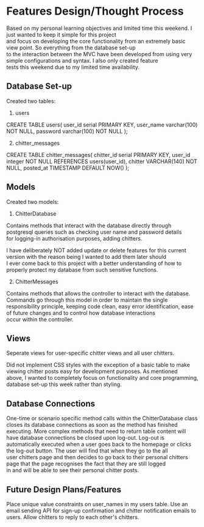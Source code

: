 # Features Design/Thought Process

Based on my personal learning objectives and limited time this weekend. I just wanted to keep it simple for this project  
and focus on developing the core functionality from an extremely basic view point. So everything from the database set-up  
to the interaction between the MVC have been developed from using very simple configurations and syntax. I also only created feature  
tests this weekend due to my limited time availability.

## Database Set-up

Created two tables:

1. users

CREATE TABLE users(
user_id serial PRIMARY KEY,
user_name varchar(100) NOT NULL,
password varchar(100) NOT NULL
);

2. chitter_messages

CREATE TABLE chitter_messages(
  chitter_id serial PRIMARY KEY,
  user_id integer NOT NULL REFERENCES users(user_id),
  chitter VARCHAR(140) NOT NULL,
  posted_at TIMESTAMP DEFAULT NOW()
);

## Models

Created two models:

1. ChitterDatabase

Contains methods that interact with the database directly through postgresql queries such as checking user name and password details  
for logging-in authorisation purposes, adding chitters.

I have deliberately NOT added update or delete features for this current version with the reason being I wanted to add them later should  
I ever come back to this project with a better understanding of how to properly protect my database from such sensitive functions.

2. ChitterMessages

Contains methods that allows the controller to interact with the database. Commands go through this model in order to maintain the single  
responsibility principle, keeping code clean, easy error identification, ease of future changes and to control how database interactions  
occur within the controller.

## Views

Seperate views for user-specific chitter views and all user chitters.

Did not implement CSS styles with the exception of a basic table to make viewing chitter posts easy for development purposes. As mentioned  
above, I wanted to completely focus on functionality and core programming, database set-up this week rather than styling.

## Database Connections

One-time or scenario specific method calls within the ChitterDatabase class closes its database connections as soon as the method has  finished executing. More complex methods that need to return table content will have database connections be closed upon log-out. Log-out is  
automatically executed when a user goes back to the homepage or clicks the log-out button. The user will find that when they go to the all  
user chitters page and then decides to go back to their personal chitters page that the page recognises the fact that they are still logged  
in and will be able to see their personal chitter posts.

## Future Design Plans/Features

Place unique value constraints on user_names in my users table.
Use an email sending API for sign-up confirmation and chitter notification emails to users.
Allow chitters to reply to each other's chitters.

